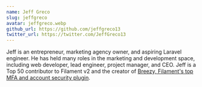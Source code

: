 ```yaml
---
name: Jeff Greco
slug: jeffgreco
avatar: jeffgreco.webp
github_url: https://github.com/jeffgreco13
twitter_url: https://twitter.com/JeffGreco13
---
```


Jeff is an entrepreneur, marketing agency owner, and aspiring Laravel engineer. He has held many roles in the marketing and development space, including web developer, lead engineer, project manager, and CEO. Jeff is a Top 50 contributor to Filament v2 and the creator of [Breezy, Filament's top MFA and account security plugin](https://filamentphp.com/plugins/breezy).
